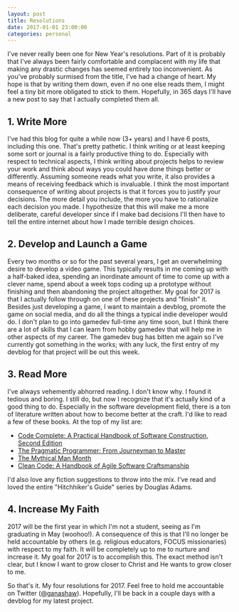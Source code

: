 ```yaml
---
layout: post
title: Resolutions
date: 2017-01-01 23:00:00
categories: personal
---
```


I've never really been one for New Year's resolutions. Part of it is probably
that I've always been fairly comfortable and complacent with my life that
making any drastic changes has seemed entirely too inconvenient. As you've
probably surmised from the title, I've had a change of heart. My hope is that
by writing them down, even if no one else reads them, I might feel a tiny bit
more obligated to stick to them. Hopefully, in 365 days I'll have a new post
to say that I actually completed them all.

## 1. Write More
I've had this blog for quite a while now (3+ years) and I have 6 posts, including
this one. That's pretty pathetic. I think writing or at least keeping some sort
or journal is a fairly productive thing to do. Especially with respect to
technical aspects, I think writing about projects helps to review your work and
think about ways you could have done things better or differently. Assuming
someone reads what you write, it also provides a means of receiving feedback
which is invaluable. I think the most important consequence of writing about
projects is that it forces you to justify your decisions. The more detail you include, the
more you have to rationalize each decision you made. I hypothesize that this
will make me a more deliberate, careful developer since if I make bad decisions
I'll then have to tell the entire internet about how I made terrible design choices.

## 2. Develop and Launch a Game
Every two months or so for the past several years, I get an overwhelming desire
to develop a video game. This typically results in me coming up with a
half-baked idea, spending an inordinate amount of time to come up with a
clever name, spend about a week tops coding up a prototype without finishing and
then abandoning the project altogether. My goal for 2017 is that I actually
follow through on one of these projects and "finish" it. Besides just developing
a game, I want to maintain a devblog, promote the game on social media, and do
all the things a typical indie developer would do. I don't plan to go into gamedev
full-time any time soon, but I think there are a lot of skills that I can learn from
hobby gamedev that will help me in other aspects of my career. The gamedev bug
has bitten me again so I've currently got something in the works; with any luck,
the first entry of my devblog for that project will be out this week.

## 3. Read More
I've always vehemently abhorred reading. I don't know why. I found it tedious and
boring. I still do, but now I recognize that it's actually kind of a good thing
to do. Especially in the software development field, there is a ton of literature
written about how to become better at the craft. I'd like to read a few of these
books. At the top of my list are:

- [Code Complete: A Practical Handbook of Software Construction, Second Edition](https://www.amazon.com/Code-Complete-Practical-Handbook-Construction/dp/0735619670/ref=sr_1_1?s=books&ie=UTF8&qid=1483332605&sr=1-1&keywords=code+complete)
- [The Pragmatic Programmer: From Journeyman to Master](https://www.amazon.com/Pragmatic-Programmer-Journeyman-Master/dp/020161622X/ref=sr_1_1?s=books&ie=UTF8&qid=1483332589&sr=1-1&keywords=pragmatic+programmer)
- [The Mythical Man Month](https://www.amazon.com/Mythical-Man-Month-Software-Engineering-Anniversary/dp/0201835959/ref=sr_1_1?s=books&ie=UTF8&qid=1483332575&sr=1-1&keywords=Mythical+man+month)
- [Clean Code: A Handbook of Agile Software Craftsmanship](https://www.amazon.com/Clean-Code-Handbook-Software-Craftsmanship/dp/0132350882/ref=sr_1_1?s=books&ie=UTF8&qid=1483330346&sr=1-1&keywords=Clean+Code)

I'd also love any fiction suggestions to throw into the mix. I've read and loved
the entire "Hitchhiker's Guide" series by Douglas Adams.

## 4. Increase My Faith
2017 will be the first year in which I'm not a student, seeing as I'm graduating
in May (woohoo!). A consequence of this is that I'll no longer be held accountable
by others (e.g. religious educators, FOCUS missionaries) with respect to my faith.
It will be completely up to me to nurture and increase it. My goal for 2017 is to
accomplish this. The exact method isn't clear, but I know I want to grow
closer to Christ and He wants to grow closer to me.

So that's it. My four resolutions for 2017. Feel free to hold me accountable on
Twitter ([@ganashaw](https://twitter.com/ganashaw)). Hopefully, I'll be back in
a couple days with a devblog for my latest project.
